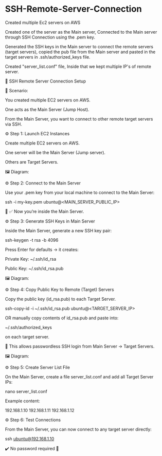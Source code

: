 # SSH-Remote-Server-Connection

Created multiple Ec2 servers on AWS

Created one of the server as the Main server, Connected to the Main server through SSH Connection using the .pem key.

Generated the SSH keys in the Main server to connect the remote servers (target servers), copied the pub file from the Main server and pasted in the target servers in .ssh/authorized_keys file.

Created "server_list.conf" file, Inside that we kept multiple IP's of remote server.

🔐 SSH Remote Server Connection Setup

📌 Scenario:


You created multiple EC2 servers on AWS.

One acts as the Main Server (Jump Host).

From the Main Server, you want to connect to other remote target servers via SSH.

⚙️ Step 1: Launch EC2 Instances

Create multiple EC2 servers on AWS.

One server will be the Main Server (Jump server).

Others are Target Servers.

🖼️ Diagram:

⚙️ Step 2: Connect to the Main Server

Use your .pem key from your local machine to connect to the Main Server:

ssh -i my-key.pem ubuntu@<MAIN_SERVER_PUBLIC_IP>


🔑 ✅ Now you’re inside the Main Server.

⚙️ Step 3: Generate SSH Keys in Main Server

Inside the Main Server, generate a new SSH key pair:

ssh-keygen -t rsa -b 4096


Press Enter for defaults → it creates:

Private Key: ~/.ssh/id_rsa

Public Key: ~/.ssh/id_rsa.pub

🖼️ Diagram:

⚙️ Step 4: Copy Public Key to Remote (Target) Servers

Copy the public key (id_rsa.pub) to each Target Server.

ssh-copy-id -i ~/.ssh/id_rsa.pub ubuntu@<TARGET_SERVER_IP>


OR manually copy contents of id_rsa.pub and paste into:

~/.ssh/authorized_keys


on each target server.

🔑 This allows passwordless SSH login from Main Server → Target Servers.

🖼️ Diagram:

⚙️ Step 5: Create Server List File

On the Main Server, create a file server_list.conf and add all Target Server IPs:

nano server_list.conf


Example content:

192.168.1.10
192.168.1.11
192.168.1.12

⚙️ Step 6: Test Connections

From the Main Server, you can now connect to any target server directly:

ssh ubuntu@192.168.1.10


✔️ No password required 🚀

